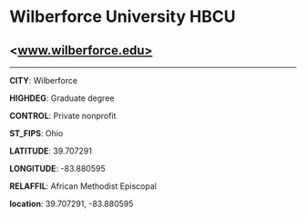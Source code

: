 # Wilberforce University HBCU
## <www.wilberforce.edu>
---
**CITY**: Wilberforce

**HIGHDEG**: Graduate degree

**CONTROL**: Private nonprofit

**ST_FIPS**: Ohio

**LATITUDE**: 39.707291

**LONGITUDE**: -83.880595

**RELAFFIL**: African Methodist Episcopal

**location**: 39.707291, -83.880595